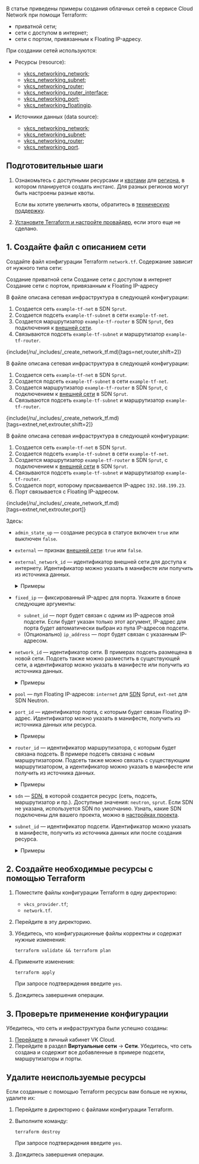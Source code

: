 В статье приведены примеры создания облачных сетей в сервисе Cloud Network при помощи Terraform:

- приватной сети;
- сети с доступом в интернет;
- сети с портом, привязанным к Floating IP-адресу.

При создании сетей используются:

- Ресурсы (resource):

  - [vkcs_networking_network](https://github.com/vk-cs/terraform-provider-vkcs/blob/master/docs/resources/networking_network.md);
  - [vkcs_networking_subnet](https://github.com/vk-cs/terraform-provider-vkcs/blob/master/docs/resources/networking_subnet.md);
  - [vkcs_networking_router](https://github.com/vk-cs/terraform-provider-vkcs/blob/master/docs/resources/networking_router.md);
  - [vkcs_networking_router_interface](https://github.com/vk-cs/terraform-provider-vkcs/blob/master/docs/resources/networking_router_interface.md);
  - [vkcs_networking_port](https://github.com/vk-cs/terraform-provider-vkcs/blob/master/docs/resources/networking_port.md);
  - [vkcs_networking_floatingip](https://github.com/vk-cs/terraform-provider-vkcs/blob/master/docs/resources/networking_floatingip.md).

- Источники данных (data source):

  - [vkcs_networking_network](https://github.com/vk-cs/terraform-provider-vkcs/blob/master/docs/data-sources/networking_network.md);
  - [vkcs_networking_subnet](https://github.com/vk-cs/terraform-provider-vkcs/blob/master/docs/data-sources/networking_subnet.md);
  - [vkcs_networking_router](https://github.com/vk-cs/terraform-provider-vkcs/blob/master/docs/data-sources/networking_router.md);
  - [vkcs_networking_port](https://github.com/vk-cs/terraform-provider-vkcs/blob/master/docs/data-sources/networking_port.md).

## Подготовительные шаги

1. Ознакомьтесь с доступными ресурсами и [квотами](/ru/tools-for-using-services/account/concepts/quotasandlimits) для [региона](/ru/tools-for-using-services/account/concepts/regions), в котором планируется создать инстанс. Для разных регионов могут быть настроены разные квоты.

   Если вы хотите увеличить квоты, обратитесь в [техническую поддержку](/ru/contacts).

1. [Установите Terraform и настройте провайдер](../../../quick-start), если этого еще не сделано.

## 1. Создайте файл с описанием сети

Создайте файл конфигурации Terraform `network.tf`. Содержание зависит от нужного типа сети:

<tabs>
<tablist>
<tab>Создание приватной сети</tab>
<tab>Создание сети с доступом в интернет</tab>
<tab>Создание сети с портом, привязанным к Floating IP-адресу</tab>
</tablist>
<tabpanel>

В файле описана сетевая инфраструктура в следующей конфигурации:

  1. Создается сеть `example-tf-net` в SDN `Sprut`.
  1. Создается подсеть `example-tf-subnet` в сети `example-tf-net`.
  1. Создается маршрутизатор `example-tf-router` в SDN `Sprut`, без подключения к [внешней сети](/ru/networks/vnet/concepts/net-types#external_net).
  1. Связываются подсеть `example-tf-subnet` и маршрутизатор `example-tf-router`.

{include(/ru/_includes/_create_network_tf.md)[tags=net,router,shift=2]}

</tabpanel>
<tabpanel>

В файле описана сетевая инфраструктура в следующей конфигурации:

  1. Создается сеть `example-tf-net` в SDN `Sprut`.
  1. Создается подсеть `example-tf-subnet` в сети `example-tf-net`.
  1. Создается маршрутизатор `example-tf-router` в SDN `Sprut`, с подключением к [внешней сети](/ru/networks/vnet/concepts/net-types#external_net) в SDN `Sprut`.
  1. Связываются подсеть `example-tf-subnet` и маршрутизатор `example-tf-router`.

{include(/ru/_includes/_create_network_tf.md)[tags=extnet,net,extrouter,shift=2]}

</tabpanel>
<tabpanel>

В файле описана сетевая инфраструктура в следующей конфигурации:

  1. Создается сеть `example-tf-net` в SDN `Sprut`.
  1. Создается подсеть `example-tf-subnet` в сети `example-tf-net`.
  1. Создается маршрутизатор `example-tf-router` в SDN `Sprut`, с подключением к [внешней сети](/ru/networks/vnet/concepts/net-types#external_net) в SDN `Sprut`.
  1. Связываются подсеть `example-tf-subnet` и маршрутизатор `example-tf-router`.
  1. Создается порт, которому присваивается IP-адрес `192.168.199.23`.
  1. Порт связывается с Floating IP-адресом.

  {include(/ru/_includes/_create_network_tf.md)[tags=extnet,net,extrouter,port]}

</tabpanel>
</tabs>

Здесь:

- `admin_state_up` — создание ресурса в статусе включен `true` или выключен `false`.

- `external` — признак [внешней сети](/ru/networks/vnet/concepts/net-types#external_net): `true` или `false`.

- `external_network_id` — идентификатор внешней сети для доступа к интернету. Идентификатор можно указать в манифесте или получить из источника данных.

  <details>
    <summary>Примеры</summary>

  - `external_network_id = data.vkcs_networking_network.extnet.id`: идентификатор берется из источника данных `vkcs_networking_network`.
  - `external_network_id = "bb76507d-dddd-dddd-dddd-2bca1a4c4cfc"`: указывается идентификатор, полученный из [списка сетей](/ru/networks/vnet/service-management/net#prosmotr_spiska_setey_i_podsetey_a_takzhe_informacii_o_nih) в личном кабинете VK Cloud или через Openstack CLI.

  </details>

- `fixed_ip` — фиксированный IP-адрес для порта. Укажите в блоке следующие аргументы:

  - `subnet_id` — порт будет связан с одним из IP-адресов этой подсети. Если будет указан только этот аргумент, IP-адрес для порта будет автоматически выбран из пула IP-адресов подсети.
  - (Опционально) `ip_address` — порт будет связан с указанным IP-адресом.

- `network_id` — идентификатор сети. В примерах подсеть размещена в новой сети. Подсеть также можно разместить в существующей сети, а идентификатор можно указать в манифесте или получить из источника данных.

  <details>
    <summary>Примеры</summary>

  - `network_id = vkcs_networking_network.example.id`: подсеть будет размещена в новой сети, которая будет создана ресурсом `vkcs_networking_network`.
  - `network_id = data.vkcs_networking_network.example.id`: подсеть будет размещена в существующей сети, ее идентификатор берется из источника данных `vkcs_networking_network`.
  - `network_id = "bb76507d-aaaa-aaaa-aaaa-2bca1a4c4cfc"`: подсеть будет размещен в существующей сети. Указывается ее идентификатор, полученный из [списка сетей](/ru/networks/vnet/service-management/net#prosmotr_spiska_setey_i_podsetey_a_takzhe_informacii_o_nih) в личном кабинете VK Cloud или через Openstack CLI.

  </details>

- `pool` — пул Floating IP-адресов: `internet` для [SDN](/ru/networks/vnet/concepts/sdn) Sprut, `ext-net` для SDN Neutron.

- `port_id` — идентификатор порта, с которым будет связан Floating IP-адрес. Идентификатор можно указать в манифесте, получить из источника данных или ресурса.

  <details>
    <summary>Примеры</summary>

  - `port_id = vkcs_networking_port.example.id`: идентификатор порта будет получен после создания ресурса `vkcs_networking_port`.
  - `port_id = data.vkcs_networking_port.example.id`: идентификатор порта будет получен из источника данных `vkcs_networking_port`.
  - `port_id = "bb76507d-aaaa-aaaa-aaaa-2bca1a4c4cfc"`: указан идентификатор, полученный из [списка портов](/ru/networks/vnet/service-management/ports#prosmotr_spiska_portov_i_informacii_o_nih) в личном кабинете VK Cloud или через Openstack CLI.

  </details>

- `router_id` — идентификатор маршрутизатора, с которым будет связана подсеть. В примере подсеть связана с новым маршрутизатором. Подсеть также можно связать c существующим маршрутизатором, а идентификатор можно указать в манифесте или получить из источника данных.

  <details>
    <summary>Примеры</summary>

  - `router_id = vkcs_networking_subnet.example.id`: подсеть будет связана с новым маршрутизатором, который будет создан ресурсом `vkcs_networking_router`.
  - `router_id = data.vkcs_networking_subnet.example.id`: подсеть будет связана с существующим маршрутизатором, его идентификатор берется из источника данных `vkcs_networking_router`.
  - `router_id = "bb76507d-cccc-cccc-cccc-2bca1a4c4cfc"`: подсеть будет связана с существующим маршрутизатором. Указывается его идентификатор, полученный из [списка маршрутизаторов](/ru/networks/vnet/service-management/router#prosmotr_spiska_marshrutizatorov_i_informacii_o_nih) в личном кабинете VK Cloud или через Openstack CLI.

  </details>

- `sdn` — [SDN](/ru/networks/vnet/concepts/sdn), в которой создается ресурс (сеть, подсеть, маршрутизатор и пр.). Доступные значения: `neutron`, `sprut`. Если SDN не указана, используется SDN по умолчанию. Узнать, какие SDN подключены для вашего проекта, можно в [настройках проекта](/ru/tools-for-using-services/account/service-management/project-settings/manage#sdn_view).

- `subnet_id` — идентификатор подсети. Идентификатор можно указать в манифесте, получить из источника данных или после создания ресурса.

  <details>
    <summary>Примеры</summary>

  - `subnet_id = vkcs_networking_subnet.example.id`: идентификатор подсети будет получен после ее создания ресурсом `vkcs_networking_subnet`.
  - `subnet_id = data.vkcs_networking_subnet.example.id`: идентификатор подсети берется из источника данных `vkcs_networking_subnet`.
  - `subnet_id = "bb76507d-bbbb-bbbb-bbbb-2bca1a4c4cfc"`: указывается идентификатор подсети, полученный из [списка сетей](/ru/networks/vnet/service-management/net#prosmotr_spiska_setey_i_podsetey_a_takzhe_informacii_o_nih) в личном кабинете VK Cloud или через Openstack CLI.

  </details>

## 2. Создайте необходимые ресурсы с помощью Terraform

1. Поместите файлы конфигурации Terraform в одну директорию:
  
   - `vkcs_provider.tf`;
   - `network.tf`.

1. Перейдите в эту директорию.
1. Убедитесь, что конфигурационные файлы корректны и содержат нужные изменения:

   ```console
   terraform validate && terraform plan
   ```

1. Примените изменения:

   ```console
   terraform apply
   ```

   При запросе подтверждения введите `yes`.

1. Дождитесь завершения операции.

## 3. Проверьте применение конфигурации

Убедитесь, что сеть и инфраструктура были успешно созданы:

1. [Перейдите](https://cloud.vk.com/app/) в личный кабинет VK Cloud.
1. Перейдите в раздел **Виртуальные сети** → **Сети**. Убедитесь, что сеть создана и содержит все добавленные в примере подсети, маршрутизаторы и порты.

## Удалите неиспользуемые ресурсы

Если созданные с помощью Terraform ресурсы вам больше не нужны, удалите их:

1. Перейдите в директорию с файлами конфигурации Terraform.
1. Выполните команду:

   ```console
   terraform destroy
   ```

   При запросе подтверждения введите `yes`.

1. Дождитесь завершения операции.
